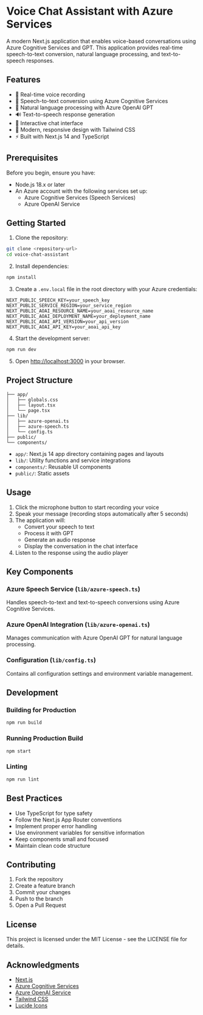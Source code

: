 # Voice Chat Assistant with Azure Services

A modern Next.js application that enables voice-based conversations using Azure Cognitive Services and GPT. This application provides real-time speech-to-text conversion, natural language processing, and text-to-speech responses.

## Features

- 🎤 Real-time voice recording
- 🔄 Speech-to-text conversion using Azure Cognitive Services
- 🤖 Natural language processing with Azure OpenAI GPT
- 🔊 Text-to-speech response generation
- 💬 Interactive chat interface
- 🎨 Modern, responsive design with Tailwind CSS
- ⚡ Built with Next.js 14 and TypeScript

## Prerequisites

Before you begin, ensure you have:

- Node.js 18.x or later
- An Azure account with the following services set up:
  - Azure Cognitive Services (Speech Services)
  - Azure OpenAI Service

## Getting Started

1. Clone the repository:
```bash
git clone <repository-url>
cd voice-chat-assistant
```

2. Install dependencies:
```bash
npm install
```

3. Create a `.env.local` file in the root directory with your Azure credentials:
```env
NEXT_PUBLIC_SPEECH_KEY=your_speech_key
NEXT_PUBLIC_SERVICE_REGION=your_service_region
NEXT_PUBLIC_AOAI_RESOURCE_NAME=your_aoai_resource_name
NEXT_PUBLIC_AOAI_DEPLOYMENT_NAME=your_deployment_name
NEXT_PUBLIC_AOAI_API_VERSION=your_api_version
NEXT_PUBLIC_AOAI_API_KEY=your_aoai_api_key
```

4. Start the development server:
```bash
npm run dev
```

5. Open [http://localhost:3000](http://localhost:3000) in your browser.

## Project Structure

```
├── app/
│   ├── globals.css
│   ├── layout.tsx
│   └── page.tsx
├── lib/
│   ├── azure-openai.ts
│   ├── azure-speech.ts
│   └── config.ts
├── public/
└── components/
```

- `app/`: Next.js 14 app directory containing pages and layouts
- `lib/`: Utility functions and service integrations
- `components/`: Reusable UI components
- `public/`: Static assets

## Usage

1. Click the microphone button to start recording your voice
2. Speak your message (recording stops automatically after 5 seconds)
3. The application will:
   - Convert your speech to text
   - Process it with GPT
   - Generate an audio response
   - Display the conversation in the chat interface
4. Listen to the response using the audio player

## Key Components

### Azure Speech Service (`lib/azure-speech.ts`)
Handles speech-to-text and text-to-speech conversions using Azure Cognitive Services.

### Azure OpenAI Integration (`lib/azure-openai.ts`)
Manages communication with Azure OpenAI GPT for natural language processing.

### Configuration (`lib/config.ts`)
Contains all configuration settings and environment variable management.

## Development

### Building for Production

```bash
npm run build
```

### Running Production Build

```bash
npm start
```

### Linting

```bash
npm run lint
```

## Best Practices

- Use TypeScript for type safety
- Follow the Next.js App Router conventions
- Implement proper error handling
- Use environment variables for sensitive information
- Keep components small and focused
- Maintain clean code structure

## Contributing

1. Fork the repository
2. Create a feature branch
3. Commit your changes
4. Push to the branch
5. Open a Pull Request

## License

This project is licensed under the MIT License - see the LICENSE file for details.

## Acknowledgments

- [Next.js](https://nextjs.org/)
- [Azure Cognitive Services](https://azure.microsoft.com/services/cognitive-services/)
- [Azure OpenAI Service](https://azure.microsoft.com/services/openai/)
- [Tailwind CSS](https://tailwindcss.com/)
- [Lucide Icons](https://lucide.dev/)
